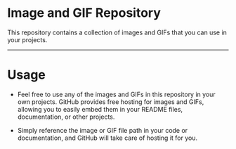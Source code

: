 # Image and GIF Repository

This repository contains a collection of images and GIFs that you can use in your projects.

----

# Usage

- Feel free to use any of the images and GIFs in this repository in your own projects. GitHub provides free hosting for images and GIFs, allowing you to easily embed them in your README files, documentation, or other projects.

- Simply reference the image or GIF file path in your code or documentation, and GitHub will take care of hosting it for you.
